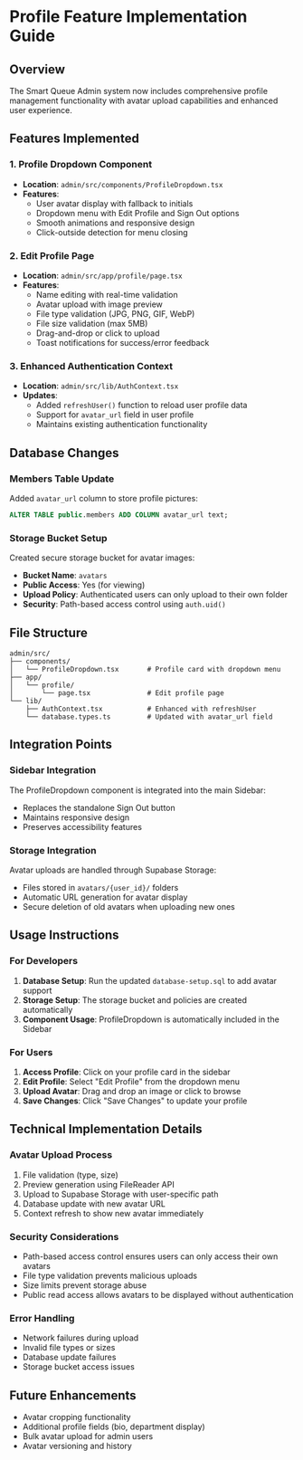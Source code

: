 # Profile Feature Implementation Guide

## Overview

The Smart Queue Admin system now includes comprehensive profile management functionality with avatar upload capabilities and enhanced user experience.

## Features Implemented

### 1. Profile Dropdown Component

- **Location**: `admin/src/components/ProfileDropdown.tsx`
- **Features**:
  - User avatar display with fallback to initials
  - Dropdown menu with Edit Profile and Sign Out options
  - Smooth animations and responsive design
  - Click-outside detection for menu closing

### 2. Edit Profile Page

- **Location**: `admin/src/app/profile/page.tsx`
- **Features**:
  - Name editing with real-time validation
  - Avatar upload with image preview
  - File type validation (JPG, PNG, GIF, WebP)
  - File size validation (max 5MB)
  - Drag-and-drop or click to upload
  - Toast notifications for success/error feedback

### 3. Enhanced Authentication Context

- **Location**: `admin/src/lib/AuthContext.tsx`
- **Updates**:
  - Added `refreshUser()` function to reload user profile data
  - Support for `avatar_url` field in user profile
  - Maintains existing authentication functionality

## Database Changes

### Members Table Update

Added `avatar_url` column to store profile pictures:

```sql
ALTER TABLE public.members ADD COLUMN avatar_url text;
```

### Storage Bucket Setup

Created secure storage bucket for avatar images:

- **Bucket Name**: `avatars`
- **Public Access**: Yes (for viewing)
- **Upload Policy**: Authenticated users can only upload to their own folder
- **Security**: Path-based access control using `auth.uid()`

## File Structure

```structure
admin/src/
├── components/
│   └── ProfileDropdown.tsx       # Profile card with dropdown menu
├── app/
│   └── profile/
│       └── page.tsx              # Edit profile page
└── lib/
    ├── AuthContext.tsx           # Enhanced with refreshUser
    └── database.types.ts         # Updated with avatar_url field
```

## Integration Points

### Sidebar Integration

The ProfileDropdown component is integrated into the main Sidebar:

- Replaces the standalone Sign Out button
- Maintains responsive design
- Preserves accessibility features

### Storage Integration

Avatar uploads are handled through Supabase Storage:

- Files stored in `avatars/{user_id}/` folders
- Automatic URL generation for avatar display
- Secure deletion of old avatars when uploading new ones

## Usage Instructions

### For Developers

1. **Database Setup**: Run the updated `database-setup.sql` to add avatar support
2. **Storage Setup**: The storage bucket and policies are created automatically
3. **Component Usage**: ProfileDropdown is automatically included in the Sidebar

### For Users

1. **Access Profile**: Click on your profile card in the sidebar
2. **Edit Profile**: Select "Edit Profile" from the dropdown menu
3. **Upload Avatar**: Drag and drop an image or click to browse
4. **Save Changes**: Click "Save Changes" to update your profile

## Technical Implementation Details

### Avatar Upload Process

1. File validation (type, size)
2. Preview generation using FileReader API
3. Upload to Supabase Storage with user-specific path
4. Database update with new avatar URL
5. Context refresh to show new avatar immediately

### Security Considerations

- Path-based access control ensures users can only access their own avatars
- File type validation prevents malicious uploads
- Size limits prevent storage abuse
- Public read access allows avatars to be displayed without authentication

### Error Handling

- Network failures during upload
- Invalid file types or sizes
- Database update failures
- Storage bucket access issues

## Future Enhancements

- Avatar cropping functionality
- Additional profile fields (bio, department display)
- Bulk avatar upload for admin users
- Avatar versioning and history
